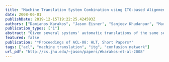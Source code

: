 ```yaml
---
title: "Machine Translation System Combination using ITG-based Alignments"
date: 2008-06-01
publishDate: 2019-12-15T19:22:25.424593Z
authors: ["Damianos Karakos", "Jason Eisner", "Sanjeev Khudanpur", "Markus Dreyer"]
publication_types: ["1"]
abstract: "Given several systems' automatic translations of the same sentence, we show how to combine them into a confusion network, whose various paths represent composite translations that could be considered in a subsequent rescoring step. We build our confusion networks using the method of Rosti et al. (2007), but, instead of forming alignments using the tercom script (Snover et al., 2006), we create alignments that minimize invWER (Leusch et al., 2003), a form of edit distance that permits properly nested block movements of substrings. Oracle experiments with Chinese newswire and weblog translations show that our confusion networks contain paths which are significantly better (in terms of BLEU and TER) than those in tercom-based confusion networks."
featured: false
publication: "*Proceedings of ACL-08: HLT, Short Papers*"
tags: ["acl", "machine translation", "itg", "confusion network"]
url_pdf: "http://cs.jhu.edu/~jason/papers/#karakos-et-al-2008"
---
```


